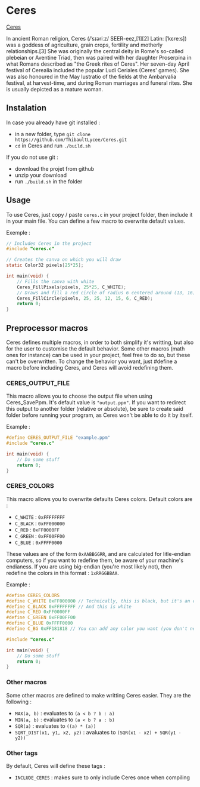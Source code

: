# Ceres

[Ceres](https://en.wikipedia.org/wiki/Ceres_(mythology))

In ancient Roman religion, Ceres (/ˈsɪəriːz/ SEER-eez,[1][2] Latin: [ˈkɛreːs]) was a goddess of agriculture, grain crops, fertility and motherly relationships.[3] She was originally the central deity in Rome's so-called plebeian or Aventine Triad, then was paired with her daughter Proserpina in what Romans described as "the Greek rites of Ceres". Her seven-day April festival of Cerealia included the popular Ludi Ceriales (Ceres' games). She was also honoured in the May lustratio of the fields at the Ambarvalia festival, at harvest-time, and during Roman marriages and funeral rites. She is usually depicted as a mature woman. 

## Instalation

In case you already have git installed :

 - in a new folder, type `git clone https://github.com/ThibaultLycee/Ceres.git`
 - `cd` in Ceres and run `./build.sh`

If you do not use git :
 - download the projet from github
 - unzip your download
 - run `./build.sh` in the folder

## Usage

To use Ceres, just copy / paste `ceres.c` in your project folder, then include it in your main file. You can define a few macro to overwrite default values.

Exemple :
```c
// Includes Ceres in the project
#include "ceres.c"

// Creates the canva on which you will draw
static Color32 pixels[25*25];

int main(void) {
	// Fills the canva with white
	Ceres_FillPixels(pixels, 25*25, C_WHITE);
	// Draws and fill a red circle of radius 6 centered around (13, 16) -> pixels coordinate are 0-based
	Ceres_FillCircle(pixels, 25, 25, 12, 15, 6, C_RED);
	return 0;
}
```

## Preprocessor macros

Ceres defines multiple macros, in order to both simplify it's writting, but also for the user to customise the default behavior. Some other macros (math ones for instance) can be used in your project, feel free to do so, but these can't be overwritten.
To change the behavior you want, just #define a macro before including Ceres, and Ceres will avoid redefining them.

### CERES\_OUTPUT\_FILE

This macro allows you to choose the output file when using Ceres\_SavePpm. It's default value is `"output.ppm"`. If you want to redirect this output to another folder (relative or absolute), be sure to create said folder before running your program, as Ceres won't be able to do it by itself.

Example :
```c
#define CERES_OUTPUT_FILE "example.ppm"
#include "ceres.c"

int main(void) {
	// Do some stuff
	return 0;
}
```

### CERES\_COLORS

This macro allows you to overwrite defaults Ceres colors. Default colors are :
 - `C_WHITE` 	: `0xFFFFFFFF`
 - `C_BLACK` 	: `0xFF000000`
 - `C_RED`	: `0xFF0000FF`
 - `C_GREEN`	: `0xFF00FF00`
 - `C_BLUE`	: `0xFFFF0000`

These values are of the form `0xAABBGGRR`, and are calculated for litle-endian computers, so if you want to redefine them, be aware of your machine's endianess. If you are using big-endian (you're most likely not), then redefine the colors in this format : `1xRRGGBBAA`.

Example :
```c
#define CERES_COLORS
#define C_WHITE 0xFF000000 // Technically, this is black, but it's an exemple
#define C_BLACK 0xFFFFFFFF // And this is white
#define C_RED 0xFF0000FF
#define C_GREEN 0xFF00FF00
#define C_BLUE 0xFFFF0000
#define C_BG 0xFF181818 // You can add any color you want (you don't need to overwrite the CERES_COLORS macro for this)

#include "ceres.c"

int main(void) {
	// Do some stuff
	return 0;
}
```

### Other macros

Some other macros are defined to make writting Ceres easier. They are the following :
 - `MAX(a, b)`			: evaluates to `(a < b ? b : a)`
 - `MIN(a, b)` 			: evaluates to `(a < b ? a : b)`
 - `SQR(a)`			: evaluates to `((a) * (a))`
 - `SQRT_DIST(x1, y1, x2, y2)`	: avaluates to `(SQR(x1 - x2) + SQR(y1 - y2))`

### Other tags

By default, Ceres will define these tags :
 - `INCLUDE_CERES`	: makes sure to only include Ceres once when compiling


